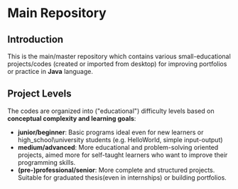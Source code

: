 # Main Repository
## Introduction
This is the main/master repository which contains various small-educational projects/codes (created or imported from desktop)
for improving portfolios or practice in **Java** language.

## Project Levels
The codes are organized into ("educational") difficulty levels based on **conceptual complexity and learning goals**:
- **junior/beginner**: Basic programs ideal even for new learners or high_school\university students (e.g. HelloWorld, simple input-output) 
- **medium/advanced**: More educational and problem-solving oriented projects, aimed more for self-taught learners who want to improve their programming skills.
- **(pre-)professional/senior**: More complete and structured projects. Suitable for graduated thesis(even in internships) or building portfolios. 
